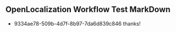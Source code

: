 ## OpenLocalization Workflow Test MarkDown
* 9334ae78-509b-4d7f-8b97-7da6d839c846 thanks!

<!--HONumber=Sep16_HO1-->


